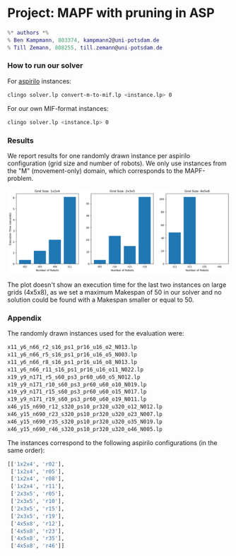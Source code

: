 # Project: MAPF with pruning in ASP

```lua
%* authors *%
% Ben Kampmann, 803374, kampmann2@uni-potsdam.de
% Till Zemann, 808255, till.zemann@uni-potsdam.de
```

### How to run our solver

For [aspirilo](https://asprilo.github.io/) instances:
```bash
clingo solver.lp convert-m-to-mif.lp <instance.lp> 0
```

For our own MIF-format instances:
```bash
clingo solver.lp <instance.lp> 0
```

### Results

We report results for one randomly drawn instance per aspirilo configuration (grid size and number of robots).
We only use instances from the "M" (movement-only) domain, which corresponds to the MAPF-problem.

![](images/fig1.png)

The plot doesn't show an execution time for the last two instances on large grids (4x5x8), as we set a maximum Makespan of 50 in our solver and no solution could be found with a Makespan smaller or equal to 50.

### Appendix

The randomly drawn instances used for the evaluation were:

```txt
x11_y6_n66_r2_s16_ps1_pr16_u16_o2_N013.lp
x11_y6_n66_r5_s16_ps1_pr16_u16_o5_N003.lp
x11_y6_n66_r8_s16_ps1_pr16_u16_o8_N013.lp
x11_y6_n66_r11_s16_ps1_pr16_u16_o11_N022.lp
x19_y9_n171_r5_s60_ps3_pr60_u60_o5_N012.lp
x19_y9_n171_r10_s60_ps3_pr60_u60_o10_N019.lp
x19_y9_n171_r15_s60_ps3_pr60_u60_o15_N017.lp
x19_y9_n171_r19_s60_ps3_pr60_u60_o19_N011.lp
x46_y15_n690_r12_s320_ps10_pr320_u320_o12_N012.lp
x46_y15_n690_r23_s320_ps10_pr320_u320_o23_N007.lp
x46_y15_n690_r35_s320_ps10_pr320_u320_o35_N019.lp
x46_y15_n690_r46_s320_ps10_pr320_u320_o46_N005.lp
```

The instances correspond to the following aspirilo configurations (in the same order):

```py
[['1x2x4', 'r02'],
 ['1x2x4', 'r05'],
 ['1x2x4', 'r08'],
 ['1x2x4', 'r11'],
 ['2x3x5', 'r05'],
 ['2x3x5', 'r10'],
 ['2x3x5', 'r15'],
 ['2x3x5', 'r19'],
 ['4x5x8', 'r12'],
 ['4x5x8', 'r23'],
 ['4x5x8', 'r35'],
 ['4x5x8', 'r46']]
```
